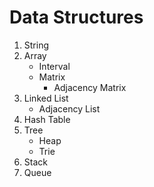 # Data Structures

1. String
2. Array
    - Interval
    - Matrix
        - Adjacency Matrix
3. Linked List
    - Adjacency List
4. Hash Table
5. Tree
    - Heap
    - Trie
7. Stack
8. Queue